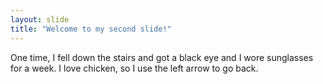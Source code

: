 ```yaml
---
layout: slide
title: "Welcome to my second slide!"
---
```

One time, I fell down the stairs and got a black eye and I wore sunglasses for a week.
I love chicken, so I use the left arrow to go back.
